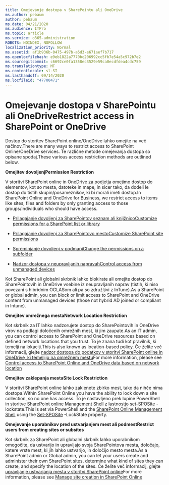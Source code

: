 ```yaml
---
title: Omejevanje dostopa v SharePointu ali OneDrive
ms.author: pebaum
author: pebaum
ms.date: 04/21/2020
ms.audience: ITPro
ms.topic: article
ms.service: o365-administration
ROBOTS: NOINDEX, NOFOLLOW
localization_priority: Normal
ms.assetid: af1b936b-0475-497b-a6d3-e671aef7b717
ms.openlocfilehash: e9eb1822a7770bc206992cc5fb7e54a5c972b7e2
ms.sourcegitcommit: c6692ce0fa1358ec3529e59ca0ecdfdea4cdc759
ms.translationtype: MT
ms.contentlocale: sl-SI
ms.lasthandoff: 09/14/2020
ms.locfileid: "47700471"
---
```

# <a name="restrict-access-in-sharepoint-or-onedrive"></a><span data-ttu-id="0e3f2-102">Omejevanje dostopa v SharePointu ali OneDrive</span><span class="sxs-lookup"><span data-stu-id="0e3f2-102">Restrict access in SharePoint or OneDrive</span></span>

<span data-ttu-id="0e3f2-103">Dostop do storitev SharePoint online/OneDrive lahko omejite na več načinov.</span><span class="sxs-lookup"><span data-stu-id="0e3f2-103">There are many ways to restrict access to SharePoint Online/OneDrive services.</span></span> <span data-ttu-id="0e3f2-104">Te različne metode omejevanja dostopa so opisane spodaj.</span><span class="sxs-lookup"><span data-stu-id="0e3f2-104">These various access restriction methods are outlined below.</span></span> 

<span data-ttu-id="0e3f2-105">**Omejitev dovoljenj**</span><span class="sxs-lookup"><span data-stu-id="0e3f2-105">**Permission Restriction**</span></span>

<span data-ttu-id="0e3f2-106">V storitvi SharePoint online in OneDrive za podjetja omejimo dostop do elementov, kot so mesta, datoteke in mape, in sicer tako, da dodeli le dostop do tistih skupin/posameznikov, ki bi morali imeti dostop.</span><span class="sxs-lookup"><span data-stu-id="0e3f2-106">In SharePoint Online and OneDrive for Business, we restrict access to items like sites, files and folders by only granting access to those groups/individuals who should have access.</span></span>

- [<span data-ttu-id="0e3f2-107">Prilagajanje dovoljenj za SharePointov seznam ali knjižnico</span><span class="sxs-lookup"><span data-stu-id="0e3f2-107">Customize permissions for a SharePoint list or library</span></span>](https://support.office.com/article/Customize-permissions-for-a-SharePoint-list-or-library-02d770f3-59eb-4910-a608-5f84cc297782)

- [<span data-ttu-id="0e3f2-108">Prilagajanje dovoljenj za SharePointovo mesto</span><span class="sxs-lookup"><span data-stu-id="0e3f2-108">Customize SharePoint site permissions</span></span>](https://docs.microsoft.com/sharepoint/customize-sharepoint-site-permissions)

- [<span data-ttu-id="0e3f2-109">Spreminjanje dovoljenj v podmapi</span><span class="sxs-lookup"><span data-stu-id="0e3f2-109">Change the permissions on a subfolder</span></span>](https://support.office.com/article/Change-the-permissions-on-a-subfolder-5427BD7C-F20A-4F75-8CF2-5359DD45A1A6)

- [<span data-ttu-id="0e3f2-110">Nadzor dostopa v neupravljanih napravah</span><span class="sxs-lookup"><span data-stu-id="0e3f2-110">Control access from unmanaged devices</span></span>](https://docs.microsoft.com/sharepoint/control-access-from-unmanaged-devices)

<span data-ttu-id="0e3f2-111">Kot SharePoint ali globalni skrbnik lahko blokirate ali omejite dostop do SharePointovih in OneDrive vsebine iz neupravljanih naprav (tistih, ki niso povezani s hibridnim OGLASom ali pa so združljivi z InTune).</span><span class="sxs-lookup"><span data-stu-id="0e3f2-111">As a SharePoint or global admin, you can block or limit access to SharePoint and OneDrive content from unmanaged devices (those not hybrid AD joined or compliant in Intune).</span></span>

<span data-ttu-id="0e3f2-112">**Omejitev omrežnega mesta**</span><span class="sxs-lookup"><span data-stu-id="0e3f2-112">**Network Location Restriction**</span></span>

<span data-ttu-id="0e3f2-113">Kot skrbnik za IT lahko nadzorujete dostop do SharePointovih in OneDrive virov na podlagi določenih omrežnih mest, ki jim zaupate.</span><span class="sxs-lookup"><span data-stu-id="0e3f2-113">As an IT admin, you can control access to SharePoint and OneDrive resources based on defined network locations that you trust.</span></span> <span data-ttu-id="0e3f2-114">To je znana tudi kot pravilnik, ki temelji na lokaciji.</span><span class="sxs-lookup"><span data-stu-id="0e3f2-114">This is also known as location-based policy.</span></span> <span data-ttu-id="0e3f2-115">Če želite več informacij, glejte [nadzor dostopa do podatkov v storitvi SharePoint online in OneDrive, ki temeljijo na omrežnem mestu](https://docs.microsoft.com/sharepoint/control-access-based-on-network-location)</span><span class="sxs-lookup"><span data-stu-id="0e3f2-115">For more information, please see [Control access to SharePoint Online and OneDrive data based on network location](https://docs.microsoft.com/sharepoint/control-access-based-on-network-location)</span></span>

<span data-ttu-id="0e3f2-116">**Omejitev zaklepanja mesta**</span><span class="sxs-lookup"><span data-stu-id="0e3f2-116">**Site Lock Restriction**</span></span> 

<span data-ttu-id="0e3f2-117">V storitvi SharePoint online lahko zaklenete zbirko mest, tako da nihče nima dostopa.</span><span class="sxs-lookup"><span data-stu-id="0e3f2-117">Within SharePoint Online you have the ability to lock down a site collection, so no one has access.</span></span> <span data-ttu-id="0e3f2-118">To je nastavljeno prek lupine PowerShell in storitve [SharePoint online Management Shell](https://docs.microsoft.com/powershell/sharepoint/sharepoint-online/connect-sharepoint-online?view=sharepoint-ps) z lastnostjo [set-SPOSite](https://docs.microsoft.com/powershell/module/sharepoint-online/set-sposite?view=sharepoint-ps) -lockstate.</span><span class="sxs-lookup"><span data-stu-id="0e3f2-118">This is set via PowerShell and the [SharePoint Online Management Shell](https://docs.microsoft.com/powershell/sharepoint/sharepoint-online/connect-sharepoint-online?view=sharepoint-ps) using the [Set-SPOSite](https://docs.microsoft.com/powershell/module/sharepoint-online/set-sposite?view=sharepoint-ps) -LockState property.</span></span>

<span data-ttu-id="0e3f2-119">**Omejevanje uporabnikov pred ustvarjanjem mest ali podmest**</span><span class="sxs-lookup"><span data-stu-id="0e3f2-119">**Restrict users from creating sites or subsites**</span></span>

<span data-ttu-id="0e3f2-120">Kot skrbnik za SharePoint ali globalni skrbnik lahko uporabnikom omogočite, da ustvarijo in upravljajo svoja SharePointova mesta, določajo, katere vrste mest, ki jih lahko ustvarijo, in določijo mesto mesta.</span><span class="sxs-lookup"><span data-stu-id="0e3f2-120">As a SharePoint admin or Global admin, you can let your users create and administer their own SharePoint sites, determine what kind of sites they can create, and specify the location of the sites.</span></span> <span data-ttu-id="0e3f2-121">Če želite več informacij, glejte [upravljanje ustvarjanja mesta v storitvi SharePoint online](https://docs.microsoft.com/sharepoint/manage-site-creation)</span><span class="sxs-lookup"><span data-stu-id="0e3f2-121">For more information, please see [Manage site creation in SharePoint Online](https://docs.microsoft.com/sharepoint/manage-site-creation)</span></span>

